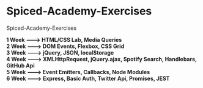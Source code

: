 # Spiced-Academy-Exercises
Spiced-Academy-Exercises


**1 Week ---> HTML/CSS Lab, Media Queries** </br>
**2 Week ---> DOM Events, Flexbox, CSS Grid** </br> 
**3 Week ---> jQuery, JSON, localStorage** </br> 
**4 Week ---> XMLHttpRequest, jQuery.ajax, Spotify Search, Handlebars, GitHub Api** </br>
**5 Week ---> Event Emitters, Callbacks, Node Modules** </br>
**6 Week ---> Express, Basic Auth, Twitter Api, Promises, JEST** </br>

